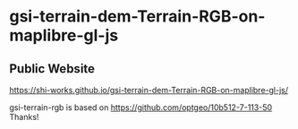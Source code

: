 # gsi-terrain-dem-Terrain-RGB-on-maplibre-gl-js
## Public Website
https://shi-works.github.io/gsi-terrain-dem-Terrain-RGB-on-maplibre-gl-js/

gsi-terrain-rgb is based on https://github.com/optgeo/10b512-7-113-50 Thanks!
